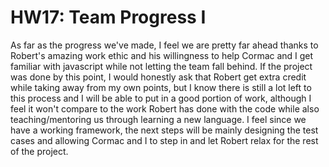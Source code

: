 # HW17: Team Progress I

As far as the progress we've made, I feel we are pretty far ahead thanks to Robert's amazing work ethic and his willingness to help Cormac and I get familiar with javascript while not letting the team fall behind. If the project was done by this point, I would honestly ask that Robert get extra credit while taking away from my own points, but I know there is still a lot left to this process and I will be able to put in a good portion of work, although I feel it won't compare to the work Robert has done with the code while also teaching/mentoring us through learning a new language. I feel since we have a working framework, the next steps will be mainly designing the test cases and allowing Cormac and I to step in and let Robert relax for the rest of the project.